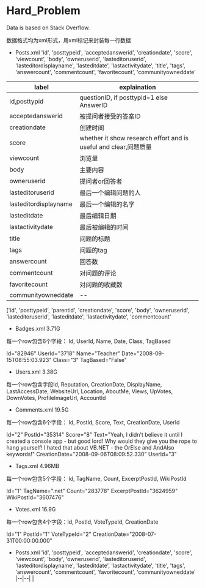 # Hard_Problem
Data is based on Stack Overflow.

数据格式均为xml形式，用xml标记<row />来封装每一行数据

- Posts.xml
'id', 'posttypeid', 'acceptedanswerid', 'creationdate', 'score', 'viewcount', 'body', 'owneruserid', 'lasteditoruserid', 'lasteditordisplayname', 'lasteditdate', 'lastactivitydate', 'title', 'tags', 'answercount', 'commentcount', 'favoritecount', 'communityowneddate'

|label|explaination|
|--|--|
|id,posttypid|questionID, if posttypid=1 else AnswerID|
|acceptedanswerid|被提问者接受的答案ID|
|creationdate|创建时间|
|score|whether it show research effort and is useful and clear,问题质量|
|viewcount|浏览量|
|body|主要内容|
|owneruserid|提问者or回答者|
|lasteditoruserid|最后一个编辑问题的人|
|lasteditordisplayname|最后一个编辑的名字|
|lasteditdate|最后编辑日期|
|lastactivitydate|最后被编辑的时间|
|title|问题的标题|
|tags|问题的tag|
|answercount|回答数|
|commentcount|对问题的评论|
|favoritecount|对问题的收藏数|
|communityowneddate|--|


['id', 'posttypeid', 'parentid', 'creationdate', 'score', 'body', 'owneruserid', 'lasteditoruserid', 'lasteditdate', 'lastactivitydate', 'commentcount'

- Badges.xml 3.71G

每一个row包含6个字段： Id, UserId, Name, Date, Class, TagBased

Id="82946" UserId="3718" Name="Teacher" Date="2008-09-15T08:55:03.923" Class="3" TagBased="False" 

- Users.xml 3.38G

每一个row包含字段Id, Reputation, CreationDate, DisplayName, LastAccessDate, WebsiteUrl, Location, AboutMe, Views, UpVotes, DownVotes, ProfileImageUrl, AccountId 

- Comments.xml 19.5G

每一个row包含6个字段： Id, PostId, Score, Text, CreationDate, UserId

Id="2" PostId="35314" Score="8" Text="Yeah, I didn't believe it until I created a console app - but good lord!  Why would they give you the rope to hang yourself!  I hated that about VB.NET - the OrElse and AndAlso keywords!" CreationDate="2008-09-06T08:09:52.330" UserId="3" 

- Tags.xml 4.96MB

每一个row包含5个字段： Id, TagName, Count, ExcerptPostId, WikiPostId

Id="1" TagName=".net" Count="283778" ExcerptPostId="3624959" WikiPostId="3607476"

- Votes.xml 16.9G

每一个row包含4个字段：Id, PostId, VoteTypeId, CreationDate

Id="1" PostId="1" VoteTypeId="2" CreationDate="2008-07-31T00:00:00.000"

- Posts.xml
'id', 'posttypeid', 'acceptedanswerid', 'creationdate', 'score', 'viewcount', 'body', 'owneruserid', 'lasteditoruserid', 'lasteditordisplayname', 'lasteditdate', 'lastactivitydate', 'title', 'tags', 'answercount', 'commentcount', 'favoritecount', 'communityowneddate'
|--|--|
|
